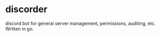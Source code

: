 # discorder

discord bot for general server management, permissions, auditing, etc. Written in go.


